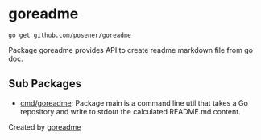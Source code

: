 # goreadme

    go get github.com/posener/goreadme

Package goreadme provides API to create readme markdown file from go doc.

## Sub Packages

* [cmd/goreadme](./cmd/goreadme): Package main is a command line util that takes a Go repository and write to stdout the calculated README.md content.

Created by [goreadme](https://github.com/apps/goreadme)
